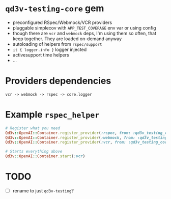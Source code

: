 # `qd3v-testing-core` gem

- preconfigured RSpec/Webmock/VCR providers
- pluggable simplecov with `APP_TEST_COVERAGE` env var or using config
- though there are `vcr` and `webmock` deps, I'm using them so often, that keep together. They are loaded on-demand anyway
- autoloading of helpers from `rspec/support`
- `it { logger.info }` logger injected
- activesupport time helpers
- ...

# Providers dependencies

`vcr -> webmock -> rspec -> core.logger`

# Example `rspec_helper`

```ruby
# Register what you need 
Qd3v::OpenAI::Container.register_provider(:rspec, from: :qd3v_testing_core)
Qd3v::OpenAI::Container.register_provider(:webmock, from: :qd3v_testing_core)
Qd3v::OpenAI::Container.register_provider(:vcr, from: :qd3v_testing_core)

# Starts everything above
Qd3v::OpenAI::Container.start(:vcr)

```

# TODO

- [ ] rename to just `qd3v-testing`?
